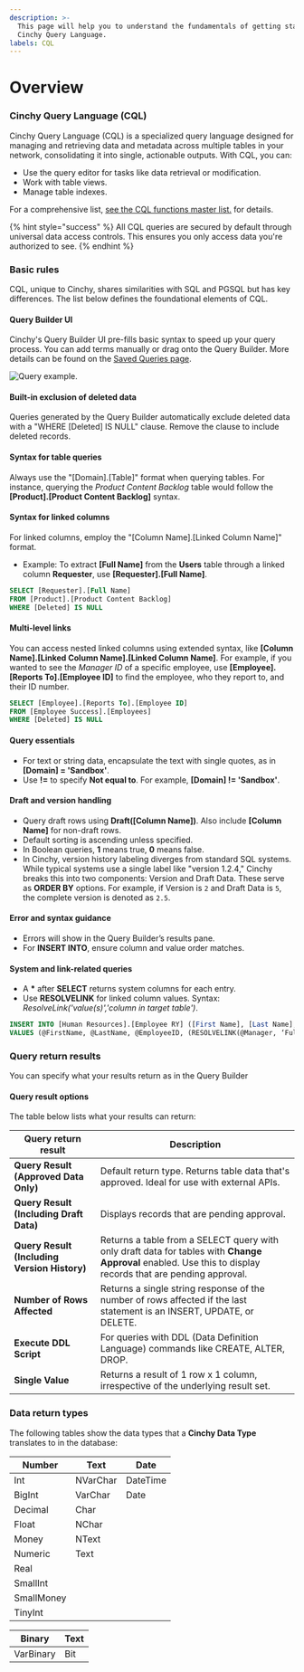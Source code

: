 ```yaml
---
description: >-
  This page will help you to understand the fundamentals of getting started with
  Cinchy Query Language.
labels: CQL
---
```


# Overview

### Cinchy Query Language (CQL) <a href="#1.-introduction" id="1.-introduction"></a>

Cinchy Query Language (CQL) is a specialized query language designed for managing and retrieving data and metadata across multiple tables in your network, consolidating it into single, actionable outputs. With CQL, you can:

- Use the query editor for tasks like data retrieval or modification.
- Work with table views.
- Manage table indexes.

For a comprehensive list, [see the CQL functions master list.​](cql-functions-master-list.md) for details.

{% hint style="success" %}
All CQL queries are secured by default through universal data access controls. This ensures you only access data you're authorized to see.
{% endhint %}

### Basic rules <a href="#2.-basic-rules-of-cql" id="2.-basic-rules-of-cql"></a>

CQL, unique to Cinchy, shares similarities with SQL and PGSQL but has key differences. The list below defines the foundational elements of CQL.

#### Query Builder UI

Cinchy's Query Builder UI pre-fills basic syntax to speed up your query process. You can add terms manually or drag onto the Query Builder. More details can be found on the [Saved Queries page](https://cinchy.gitbook.io/guides-for-using-cinchy/builder-guides/saved-queries).

![Query example.](https://762429502-files.gitbook.io/~/files/v0/b/gitbook-x-prod.appspot.com/o/spaces%2F-MBtHkNqYteSDPDzpqqZ%2Fuploads%2FXPwQAuVPRZiEd8cM1N6p%2Fimage.png?alt=media&token=90cfce6d-cc3f-46dd-98a1-8392b7d88938)

#### Built-in exclusion of deleted data
Queries generated by the Query Builder automatically exclude deleted data with a "WHERE [Deleted] IS NULL" clause. Remove the clause to include deleted records.

#### Syntax for table queries

Always use the "[Domain].[Table]" format when querying tables. For instance, querying the _Product Content Backlog_ table would follow the **[Product].[Product Content Backlog]** syntax.

#### Syntax for linked columns

For linked columns, employ the "[Column Name].[Linked Column Name]" format.
- Example: To extract **[Full Name]** from the **Users** table through a linked column **Requester**, use **[Requester].[Full Name]**.

```sql
SELECT [Requester].[Full Name]
FROM [Product].[Product Content Backlog]
WHERE [Deleted] IS NULL
```

#### Multi-level links

You can access nested linked columns using extended syntax, like **[Column Name].[Linked Column Name].[Linked Column Name]**. For example, if you wanted to see the _Manager ID_ of a specific employee, use **[Employee].[Reports To].[Employee ID]** to find the employee, who they report to, and their ID number.

```sql
SELECT [Employee].[Reports To].[Employee ID]
FROM [Employee Success].[Employees]
WHERE [Deleted] IS NULL
```
#### Query essentials

- For text or string data, encapsulate the text with single quotes, as in **[Domain] = 'Sandbox'**.
- Use **!=** to specify **Not equal to**. For example, **[Domain] != 'Sandbox'**.

#### Draft and version handling
- Query draft rows using **Draft([Column Name])**. Also include **[Column Name]** for non-draft rows.
- Default sorting is ascending unless specified.
- In Boolean queries, **1** means true, **0** means false.
- In Cinchy, version history labeling diverges from standard SQL systems. While typical systems use a single label like "version 1.2.4," Cinchy breaks this into two components: Version and Draft Data. These serve as **ORDER BY** options. For example, if Version is `2` and Draft Data is `5`, the complete version is denoted as `2.5`.

#### Error and syntax guidance

- Errors will show in the Query Builder’s results pane.
- For **INSERT INTO**, ensure column and value order matches.

#### System and link-related queries

- A **\*** after **SELECT** returns system columns for each entry.
- Use **RESOLVELINK** for linked column values. Syntax: _ResolveLink('value(s)','column in target table')_.

```sql
INSERT INTO [Human Resources].[Employee RY] ([First Name], [Last Name], [Employee ID], [Manager])
VALUES (@FirstName, @LastName, @EmployeeID, (RESOLVELINK(@Manager, ‘Full Name’))
```


### Query return results <a href="#3.-query-return-results" id="3.-query-return-results"></a>

You can specify what your results return as in the Query Builder

#### Query result options

The table below lists what your results can return:

| Query return result                          | Description                                                                                                                                                  |
| -------------------------------------------- | ------------------------------------------------------------------------------------------------------------------------------------------------------------ |
| **Query Result (Approved Data Only)**        | Default return type. Returns table data that's approved. Ideal for use with external APIs.                                                                   |
| **Query Result (Including Draft Data)**      | Displays records that are pending approval.                                                                                                                  |
| **Query Result (Including Version History)** | Returns a table from a SELECT query with only draft data for tables with **Change Approval** enabled. Use this to display records that are pending approval. |
| **Number of Rows Affected**                  | Returns a single string response of the number of rows affected if the last statement is an INSERT, UPDATE, or DELETE.                                       |
| **Execute DDL Script**                       | For queries with DDL (Data Definition Language) commands like CREATE, ALTER, DROP.                                                                           |
| **Single Value**                             | Returns a result of 1 row x 1 column, irrespective of the underlying result set.                                                                             |
### Data return types <a href="#3.-data-return-types" id="3.-data-return-types"></a>

The following tables show the data types that a **Cinchy Data Type** translates to in the database:

| Number     | Text     | Date     |
| ---------- | -------- | -------- |
| Int        | NVarChar | DateTime |
| BigInt     | VarChar  | Date     |
| Decimal    | Char     | ​        |
| Float      | NChar    | ​        |
| Money      | NText    | ​        |
| Numeric    | Text     | ​        |
| Real       | ​        | ​        |
| SmallInt   | ​        | ​        |
| SmallMoney | ​        | ​        |
| TinyInt    | ​        | ​        |

| Binary    | Text |
| --------- | ---- |
| VarBinary | Bit  |
